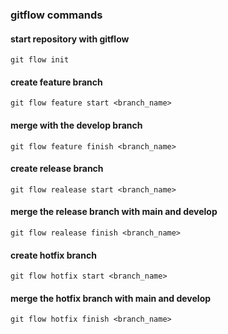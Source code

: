 ### gitflow commands
#### start repository with gitflow
```
git flow init
```
#### create feature branch
```
git flow feature start <branch_name>
```
#### merge with the develop branch
```
git flow feature finish <branch_name>
```
#### create release branch
```
git flow realease start <branch_name>
```
#### merge the release branch with main and develop
```
git flow realease finish <branch_name>
```
#### create hotfix branch
```
git flow hotfix start <branch_name>
```
#### merge the hotfix branch with main and develop
```
git flow hotfix finish <branch_name>
```
